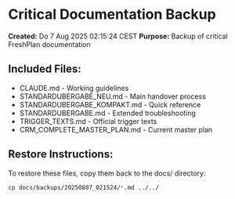 # Critical Documentation Backup

**Created:** Do  7 Aug 2025 02:15:24 CEST
**Purpose:** Backup of critical FreshPlan documentation

## Included Files:
- CLAUDE.md - Working guidelines
- STANDARDUBERGABE_NEU.md - Main handover process
- STANDARDUBERGABE_KOMPAKT.md - Quick reference
- STANDARDUBERGABE.md - Extended troubleshooting
- TRIGGER_TEXTS.md - Official trigger texts
- CRM_COMPLETE_MASTER_PLAN.md - Current master plan

## Restore Instructions:
To restore these files, copy them back to the docs/ directory:
```bash
cp docs/backups/20250807_021524/*.md ../../
```
